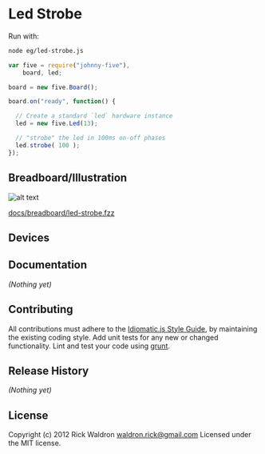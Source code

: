 # Led Strobe

Run with:
```bash
node eg/led-strobe.js
```


```javascript
var five = require("johnny-five"),
    board, led;

board = new five.Board();

board.on("ready", function() {

  // Create a standard `led` hardware instance
  led = new five.Led(13);

  // "strobe" the led in 100ms on-off phases
  led.strobe( 100 );
});

```

## Breadboard/Illustration

![alt text](breadboard/led-strobe.png "led-strobe.png")

[docs/breadboard/led-strobe.fzz](https://github.com/rwldrn/johnny-five/blob/master/docs/breadboard/led-strobe.fzz)



## Devices




## Documentation

_(Nothing yet)_









## Contributing
All contributions must adhere to the [Idiomatic.js Style Guide](https://github.com/rwldrn/idiomatic.js),
by maintaining the existing coding style. Add unit tests for any new or changed functionality. Lint and test your code using [grunt](https://github.com/cowboy/grunt).

## Release History
_(Nothing yet)_

## License
Copyright (c) 2012 Rick Waldron <waldron.rick@gmail.com>
Licensed under the MIT license.
